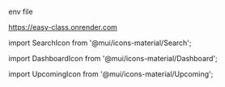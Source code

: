 env file 

https://easy-class.onrender.com


import SearchIcon from '@mui/icons-material/Search';

import DashboardIcon from '@mui/icons-material/Dashboard';


import UpcomingIcon from '@mui/icons-material/Upcoming';

